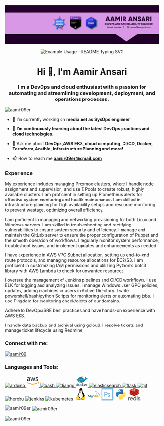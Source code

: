 <p align="center">
   <img src="DevOps.jpeg">
 
</p>
<p align="center">
  <img src="https://readme-typing-svg.demolab.com/?lines=Welcome to my Github!!&font=Fira%Code&center=true&width=380&height=50&duration=4000&pause=1000" alt="Example Usage - README Typing SVG">
</p>



<h1 align="center">Hi 👋, I'm Aamir Ansari</h1>
<h3 align="center">I'm a DevOps and cloud enthusiast with a passion for automating and streamlining development, deployment, and operations processes.</h3>

<p align="left"> <img src="https://komarev.com/ghpvc/?username=aamir09er&label=Profile%20views&color=0e75b6&style=flat" alt="aamir09er" /> </p>

- 🔭 I’m currently working on **media.net as SysOps engineer**

- 🌱 **I’m continuously learning about the latest DevOps practices and cloud technologies.**

- 💬 Ask me about **DevOps,AWS EKS, cloud computing, CI/CD, Docker, Terraform,Ansible, Infrastructure Planning and more!**

- 📫 How to reach me **aamir09er@gmail.com**

<h3> Experience</h3>
My experience includes managing Proxmox clusters, where I handle node assignment and supervision, and use Z Pools to create robust, highly available clusters. I am proficient in setting up Prometheus alerts for effective system monitoring and health maintenance. I am skilled in infrastructure planning for high availability setups and resource monitoring to prevent wastage, optimizing overall efficiency.

I am proficient in managing and networking provisioning for both Linux and Windows servers. I am skilled in troubleshooting and rectifying vulnerabilities to ensure system security and efficiency. I manage and maintain the GitLab server to ensure the proper configuration of Puppet and the smooth operation of workflows. I regularly monitor system performance, troubleshoot issues, and implement updates and enhancements as needed.

I have experience in AWS VPC Subnet allocation, setting up end-to-end route protocols, and managing resource allocations for EC2/S3. I am proficient in customizing IAM permissions and utilizing Python’s boto3 library with AWS Lambda to check for unwanted resources.

I oversee the management of Jenkins pipelines and CI/CD workflows. I use ELK for logging and analyzing issues. I manage Windows user GPO policies, updates, adding machines or users in Active Directory. I write powershell/bash/python Scripts for monitoring alerts or automating jobs. I use Pingdom for monitoring check/alerts of our domains.

Adhere to DevOps/SRE best practices and have hands-on experience with AWS EKS.

I handle data backup and archival using gcloud. I resolve tickets and manage ticket lifecycle using Redmine


<h3 align="left">Connect with me:</h3>
<p align="left">
<a href="https://linkedin.com/in/aamir09" target="blank"><img align="center" src="https://raw.githubusercontent.com/rahuldkjain/github-profile-readme-generator/master/src/images/icons/Social/linked-in-alt.svg" alt="aamir09" height="30" width="40" /></a>
</p>

<h3 align="left">Languages and Tools:</h3>
<p align="left"> <a href="https://www.arduino.cc/" target="_blank" rel="noreferrer"> <img src="https://cdn.worldvectorlogo.com/logos/arduino-1.svg" alt="arduino" width="40" height="40"/> </a> <a href="https://aws.amazon.com" target="_blank" rel="noreferrer"> <img src="https://raw.githubusercontent.com/devicons/devicon/master/icons/amazonwebservices/amazonwebservices-original-wordmark.svg" alt="aws" width="40" height="40"/> </a> <a href="https://www.gnu.org/software/bash/" target="_blank" rel="noreferrer"> <img src="https://www.vectorlogo.zone/logos/gnu_bash/gnu_bash-icon.svg" alt="bash" width="40" height="40"/> </a> <a href="https://www.djangoproject.com/" target="_blank" rel="noreferrer"> <img src="https://cdn.worldvectorlogo.com/logos/django.svg" alt="django" width="40" height="40"/> </a> <a href="https://www.docker.com/" target="_blank" rel="noreferrer"> <img src="https://raw.githubusercontent.com/devicons/devicon/master/icons/docker/docker-original-wordmark.svg" alt="docker" width="40" height="40"/> </a> <a href="https://www.elastic.co" target="_blank" rel="noreferrer"> <img src="https://www.vectorlogo.zone/logos/elastic/elastic-icon.svg" alt="elasticsearch" width="40" height="40"/> </a> <a href="https://flask.palletsprojects.com/" target="_blank" rel="noreferrer"> <img src="https://www.vectorlogo.zone/logos/pocoo_flask/pocoo_flask-icon.svg" alt="flask" width="40" height="40"/> </a> <a href="https://git-scm.com/" target="_blank" rel="noreferrer"> <img src="https://www.vectorlogo.zone/logos/git-scm/git-scm-icon.svg" alt="git" width="40" height="40"/> </a> <a href="https://heroku.com" target="_blank" rel="noreferrer"> <img src="https://www.vectorlogo.zone/logos/heroku/heroku-icon.svg" alt="heroku" width="40" height="40"/> </a> <a href="https://www.jenkins.io" target="_blank" rel="noreferrer"> <img src="https://www.vectorlogo.zone/logos/jenkins/jenkins-icon.svg" alt="jenkins" width="40" height="40"/> </a> <a href="https://kubernetes.io" target="_blank" rel="noreferrer"> <img src="https://www.vectorlogo.zone/logos/kubernetes/kubernetes-icon.svg" alt="kubernetes" width="40" height="40"/> </a> <a href="https://www.linux.org/" target="_blank" rel="noreferrer"> <img src="https://raw.githubusercontent.com/devicons/devicon/master/icons/linux/linux-original.svg" alt="linux" width="40" height="40"/> </a> <a href="https://www.mysql.com/" target="_blank" rel="noreferrer"> <img src="https://raw.githubusercontent.com/devicons/devicon/master/icons/mysql/mysql-original-wordmark.svg" alt="mysql" width="40" height="40"/> </a> <a href="https://www.photoshop.com/en" target="_blank" rel="noreferrer"> <img src="https://raw.githubusercontent.com/devicons/devicon/master/icons/photoshop/photoshop-line.svg" alt="photoshop" width="40" height="40"/> </a> <a href="https://www.python.org" target="_blank" rel="noreferrer"> <img src="https://raw.githubusercontent.com/devicons/devicon/master/icons/python/python-original.svg" alt="python" width="40" height="40"/> </a> <a href="https://redis.io" target="_blank" rel="noreferrer"> <img src="https://raw.githubusercontent.com/devicons/devicon/master/icons/redis/redis-original-wordmark.svg" alt="redis" width="40" height="40"/> </a> </p>

<p><img align="left" src="https://github-readme-stats.vercel.app/api/top-langs?username=aamir09er&show_icons=true&locale=en&layout=compact" alt="aamir09er" /></p>

<p>&nbsp;<img align="center" src="https://github-readme-stats.vercel.app/api?username=aamir09er&show_icons=true&locale=en" alt="aamir09er" /></p>

<p><img align="center" src="https://github-readme-streak-stats.herokuapp.com/?user=aamir09er&" alt="aamir09er" /></p>

